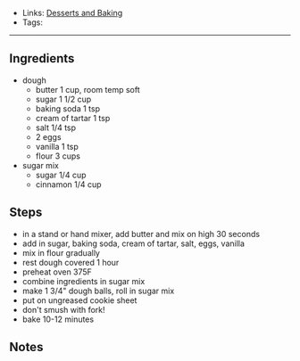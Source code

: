 - Links: [Desserts and Baking](Desserts%20and%20Baking.md)
- Tags: 

---

## Ingredients
- dough
    - butter 1 cup, room temp soft
    - sugar 1 1/2 cup
    - baking soda 1 tsp
    - cream of tartar 1 tsp
    - salt 1/4 tsp
    - 2 eggs
    - vanilla 1 tsp
    - flour 3 cups
- sugar mix
    - sugar 1/4 cup
    - cinnamon 1/4 cup
## Steps
- in a stand or hand mixer, add butter and mix on high 30 seconds
- add in sugar, baking soda, cream of tartar, salt, eggs, vanilla
- mix in flour gradually
- rest dough covered 1 hour
- preheat oven 375F
- combine ingredients in sugar mix
- make 1 3/4" dough balls, roll in sugar mix
- put on ungreased cookie sheet
- don't smush with fork!
- bake 10-12 minutes

## Notes

